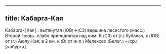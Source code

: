 
---
title: Кабарга-Кая
---
Кабарга-⟦Кая⟧
: вытянутая ⦅ЮВ⦆→⦅СЗ⦆ вершина лесистого ⦅масс.⦆ Второй гряды, слабо приподнятая над ним. К ⦅СЗ⦆ от ⦅г.⦆ Кубалач, к ⦅ЮВ⦆ от ⦅г.⦆ Аюлу-Кая; в 2 км. к ⦅В⦆ от ⦅н.п.⦆ Мелехово ⦅Белог.⦆ – ⦅ср.⦆ ⟦кабурга⟧. 
